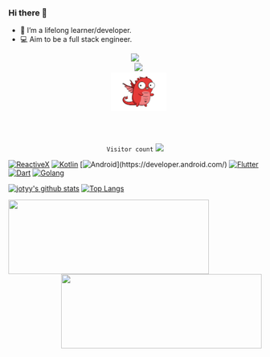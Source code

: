 ### Hi there 👋

- 🌱 I’m a lifelong learner/developer.
- 💻 Aim to be a full stack engineer.


<!--
**jotyy/jotyy** is a ✨ _special_ ✨ repository because its `README.md` (this file) appears on your GitHub profile.

Here are some ideas to get you started:

- 🔭 I’m currently working on ...
- 🌱 I’m currently learning ...
- 👯 I’m looking to collaborate on ...
- 🤔 I’m looking for help with ...
- 💬 Ask me about ...
- 📫 How to reach me: ...
- 😄 Pronouns: ...
- ⚡ Fun fact: ...
-->

<p align="center">
  <code><img src='https://user-images.githubusercontent.com/5713670/87202985-820dcb80-c2b6-11ea-9f56-7ec461c497c3.gif' width='80"'>
  <img src='https://www.kotlindevelopment.com/assets/img/kotlin-development-logo.svg?v=bcf07ce317' width='72"'>
  <img src='https://raw.githubusercontent.com/jotyy/jotyy/main/img/golang_fire.png' width='110"'>
  </p>
</code>

<p align="center">
   <code>Visitor count</code>
   <img src="https://profile-counter.glitch.me/jotyy/count.svg" />
  </p>

[![ReactiveX](https://img.shields.io/badge/reactiveX-%23E4405F.svg?&style=for-the-badge)](https://github.com/ReactiveX/)
[![Kotlin](https://img.shields.io/badge/kotlin-%23FF5722.svg?&style=for-the-badge&logo=kotlin&logoColor=white)](https://developer.android.com/)
[![Android](https://img.shields.io/badge/android-teal.svg?&style=for-the-badge&logo=android&logoColor=white")](https://developer.android.com/)
[![Flutter](https://img.shields.io/badge/flutter-%233498DB.svg?&style=for-the-badge&logo=flutter&logoColor=white)](https://github.com/jotyy)
[![Dart](https://img.shields.io/badge/dart-%231DA1F2.svg?&style=for-the-badge&logo=dart&logoColor=white)](https://pub.dev/packages)
[![Golang](https://img.shields.io/badge/golang-29BEB0?&style=for-the-badge&logo=go&logoColor=white)](https://golang.org/)

[![jotyy's github stats](https://github-readme-stats.vercel.app/api?username=jotyy&show_icons=true&line_height=21&show_icons=true&theme=buefy&count_private=true&cache_seconds=1800)](https://github.com/jotyy)
[![Top Langs](https://github-readme-stats.vercel.app/api/top-langs/?username=jotyy&show_icons=true&theme=buefy&layout=compact&cache_seconds=1800)](https://github.com/jotyy)

<!--
[![ReadMe Card](https://github-readme-stats.vercel.app/api/pin/?username=jotyy&repo=coroutines-retrofit-example&theme=vue)](https://github.com/jotyy/coroutines-retrofit-example)
[![ReadMe Card](https://github-readme-stats.vercel.app/api/pin/?username=jotyy&repo=coroutines-retrofit-example&theme=vue)](https://github.com/jotyy/coroutines-retrofit-example)
-->

<a href="https://github.com/jotyy/coroutines-retrofit-example">
  <img align="left" src="https://github-readme-stats.vercel.app/api/pin/?username=jotyy&repo=coroutines-retrofit-example" height="148" width="399"/>
</a>

<a href="https://github.com/jotyy/hiltpractice">
  <img align="right" src="https://github-readme-stats.vercel.app/api/pin/?username=jotyy&repo=HiltPractice" height="148" width="399"/>
</a>
